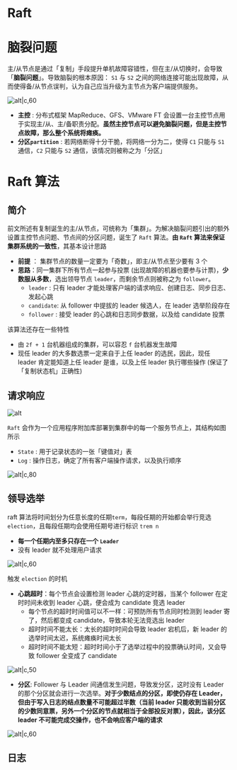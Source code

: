 # Raft

# 脑裂问题

主/从节点是通过「复制」手段提升单机故障容错性，但在主/从切换时，会导致「**脑裂问题**」。导致脑裂的根本原因： `S1` 与 `S2` 之间的网络连接可能出现故障，从而使得备/从节点误判，认为自己应当升级为主节点为客户端提供服务。

![alt|c,60](../../image/disturbute/split_brain.png)

- **主控** : 分布式框架 MapReduce、GFS、VMware FT 会设置一台主控节点用于实现主/从、主/备职责分配。**虽然主控节点可以避免脑裂问题，但是主控节点故障，那么整个系统将瘫痪。** 
- **分区`partition`** : 若网络断得十分干脆，将网络一分为二，使得 `C1` 只能与 `S1` 通信，`C2` 只能与 `S2` 通信，该情况则被称之为「分区」



# Raft 算法

## 简介

前文所述有复制诞生的主/从节点，可统称为「集群」。为解决脑裂问题引出的额外设置主控节点问题、节点间的分区问题，诞生了 `Raft` 算法。**由 `Raft` 算法来保证集群系统的一致性**，其基本设计思路
- **前提** ： 集群节点的数量一定要为「奇数」，即主/从节点至少要有 3 个
- **思路**：同一集群下所有节点一起参与投票 (出现故障的机器也要参与计票)，**少数服从多数**，选出领导节点 `leader`，而剩余节点则被称之为 `follower`。
  - `leader` : 只有 leader 才能处理客户端的请求响应、创建日志、同步日志、发起心跳
  - `candidate`: 从 follower 中提拔的 leader 候选人，在 leader 选举阶段存在
  - `follower` : 接受 leader 的心跳和日志同步数据，以及给 candidate 投票

该算法还存在一些特性
- 由 `2f + 1` 台机器组成的集群，可以容忍 `f` 台机器发生故障
- 现任 leader 的大多数选票一定来自于上任 leader 的选民，因此，现任 leader 肯定能知道上任 leader 是谁，以及上任 leader 执行哪些操作 (保证了「复制状态机」正确性)


## 请求响应

![alt](../../image/disturbute/raft_node.png)

`Raft` 会作为一个应用程序附加库部署到集群中的每一个服务节点上，其结构如图所示
- `State` : 用于记录状态的一张「键值对」表
- `Log` : 操作日志，确定了所有客户端操作请求，以及执行顺序

![alt|c,80](../../image/disturbute/raft_request_response.png)


## 领导选举

raft 算法将时间划分为任意长度的任期`term`，每段任期的开始都会举行竞选 `election`，且每段任期均会使用任期号进行标识 `trem n`
- **每一个任期内至多只存在一个 `Leader`**
- 没有 leader 就不处理用户请求

![alt|c,60](../../image/disturbute/raft_term.png)


触发 `election` 的时机
- **心跳超时**：每个节点会设置检测 leader 心跳的定时器，当某个 follower 在定时时间未收到 leader 心跳，便会成为 candidate 竞选 leader
  - 每个节点的超时时间值可以不一样：可预防所有节点同时检测到 leader 寄了，然后都变成 candidate，导致本轮无法竞选出 leader
  - 超时时间不能太长：太长的超时时间会导致 leader 宕机后，新 leader 的选举时间太迟，系统瘫痪时间太长
  - 超时时间不能太短：超时时间小于了选举过程中的投票确认时间，又会导致 follower 全变成了 candidate

![alt|c,50](../../image/disturbute/raft_heartbeat_election.gif)

- **分区**: Follower 与 Leader 间通信发生问题，导致发分区，这时没有 Leader 的那个分区就会进行一次选举。**对于少数结点的分区，即使仍存在 Leader，但由于写入日志的结点数量不可能超过半数（当前 leader 只能收到当前分区的少数同意票，另外一个分区的节点就相当于全部投反对票），因此，该分区 leader 不可能完成交操作，也不会响应客户端的请求**

![alt|c,60](../../image/disturbute/raft_partition.gif)



## 日志


